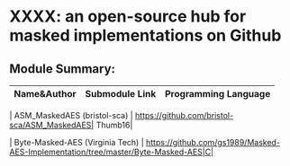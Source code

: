 # XXXX: an open-source hub for masked implementations on Github


## Module Summary:

|     Name&Author      | Submodule Link | Programming Language |
| ------------- | -------------- | -------------------- |

| ASM_MaskedAES (bristol-sca)  | https://github.com/bristol-sca/ASM_MaskedAES| Thumb16|

| Byte-Masked-AES (Virginia Tech)  | https://github.com/gs1989/Masked-AES-Implementation/tree/master/Byte-Masked-AES|C|


